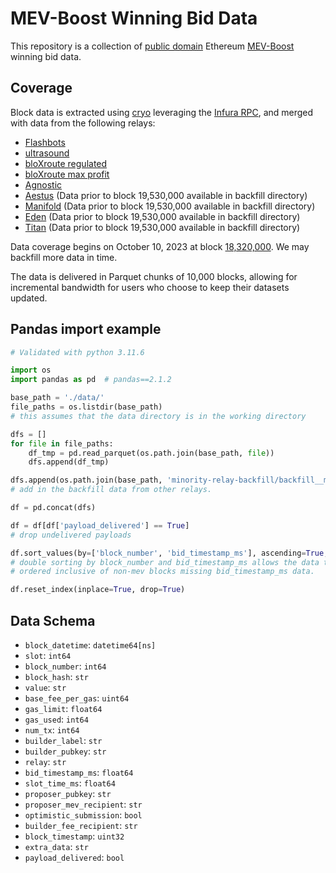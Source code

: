 # MEV-Boost Winning Bid Data

This repository is a collection of [public domain](https://creativecommons.org/public-domain/cc0/) Ethereum [MEV-Boost](https://boost.flashbots.net/) winning bid data.

## Coverage

Block data is extracted using [cryo](https://github.com/paradigmxyz/cryo) leveraging the [Infura RPC](https://www.infura.io/), and merged with data from the following relays: 
- [Flashbots](https://boost-relay.flashbots.net/) 
- [ultrasound](https://relay.ultrasound.money/)
- [bloXroute regulated](https://bloxroute.regulated.blxrbdn.com/)
- [bloXroute max profit](https://bloxroute.max-profit.blxrbdn.com)
- [Agnostic](https://agnostic-relay.net/)
- [Aestus](https://mainnet.aestus.live/) (Data prior to block 19,530,000 available in backfill directory)
- [Manifold](https://mainnet-relay.securerpc.com/) (Data prior to block 19,530,000 available in backfill directory)
- [Eden](https://relay.edennetwork.io/info) (Data prior to block 19,530,000 available in backfill directory)
- [Titan](https://titanrelay.xyz/) (Data prior to block 19,530,000 available in backfill directory)

Data coverage begins on October 10, 2023 at block [18,320,000](https://beaconcha.in/block/18320000). We may backfill more data in time.

The data is delivered in Parquet chunks of 10,000 blocks, allowing for incremental bandwidth for users who choose to keep their datasets updated.

## Pandas import example

```python 
# Validated with python 3.11.6

import os
import pandas as pd  # pandas==2.1.2

base_path = './data/'
file_paths = os.listdir(base_path)
# this assumes that the data directory is in the working directory

dfs = []
for file in file_paths:
    df_tmp = pd.read_parquet(os.path.join(base_path, file))
    dfs.append(df_tmp)

dfs.append(os.path.join(base_path, 'minority-relay-backfill/backfill__minority__relays__blocks__18320000_to_19530000.parquet'))
# add in the backfill data from other relays.

df = pd.concat(dfs)

df = df[df['payload_delivered'] == True]
# drop undelivered payloads

df.sort_values(by=['block_number', 'bid_timestamp_ms'], ascending=True, inplace=True)
# double sorting by block_number and bid_timestamp_ms allows the data to stay 
# ordered inclusive of non-mev blocks missing bid_timestamp_ms data.

df.reset_index(inplace=True, drop=True)
```

## Data Schema

- `block_datetime`: `datetime64[ns]`
- `slot`: `int64`
- `block_number`: `int64`
- `block_hash`: `str`
- `value`: `str`
- `base_fee_per_gas`: `uint64`
- `gas_limit`: `float64`
- `gas_used`: `int64`
- `num_tx`: `int64`
- `builder_label`: `str`
- `builder_pubkey`: `str`
- `relay`: `str`
- `bid_timestamp_ms`: `float64`
- `slot_time_ms`: `float64`
- `proposer_pubkey`: `str`
- `proposer_mev_recipient`: `str`
- `optimistic_submission`: `bool`
- `builder_fee_recipient`: `str`
- `block_timestamp`: `uint32`
- `extra_data`: `str`
- `payload_delivered`: `bool`
